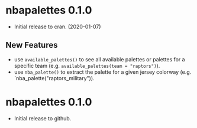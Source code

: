 # nbapalettes 0.1.0

* Initial release to cran. (2020-01-07)

## New Features

* use `available_palettes()` to see all available palettes or palettes for a specific team (e.g. `available_palettes(team = "raptors")`). 
* use `nba_palette()` to extract the palette for a given jersey colorway (e.g. `nba_palette("raptors_military")).

# nbapalettes 0.1.0

* Initial release to github.

